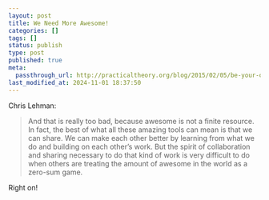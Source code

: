 ```yaml
---
layout: post
title: We Need More Awesome!
categories: []
tags: []
status: publish
type: post
published: true
meta:
  passthrough_url: http://practicaltheory.org/blog/2015/02/05/be-your-own-awesome-we-need-more-awesome/
last_modified_at: 2024-11-01 18:37:50
---
```


Chris Lehman:


>And that is really too bad, because awesome is not a finite resource. In fact, the best of what all these amazing tools can mean is that we can share. We can make each other better by learning from what we do and building on each other’s work. But the spirit of collaboration and sharing necessary to do that kind of work is very difficult to do when others are treating the amount of awesome in the world as a zero-sum game.



Right on!
